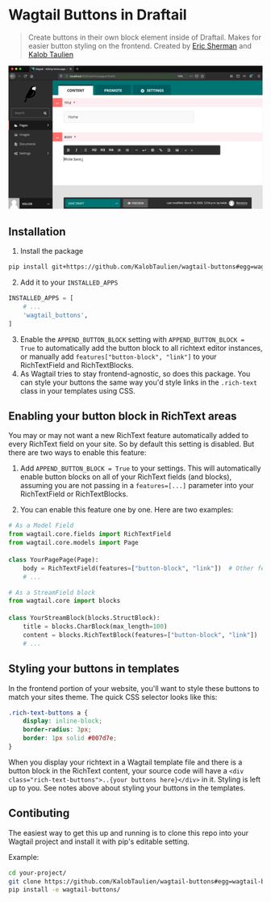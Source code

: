 # Wagtail Buttons in Draftail
> Create buttons in their own block element inside of Draftail. Makes for easier button styling on the frontend. Created by [Eric Sherman](https://github.com/easherma) and [Kalob Taulien](https://github.com/kalobtaulien)

![](docs/demo.gif)


## Installation
1. Install the package
```bash
pip install git+https://github.com/KalobTaulien/wagtail-buttons#egg=wagtail-buttons
```
2. Add it to your `INSTALLED_APPS`
```python
INSTALLED_APPS = [
    # ...
    'wagtail_buttons',
]
```
3. Enable the `APPEND_BUTTON_BLOCK` setting with `APPEND_BUTTON_BLOCK = True` to automatically add the button block to all richtext editor instances, or manually add `features["button-block", "link"]` to your RichTextField and RichTextBlocks.
4. As Wagtail tries to stay frontend-agnostic, so does this package. You can style your buttons the same way you'd style links in the `.rich-text` class in your templates using CSS.

## Enabling your button block in RichText areas
You may or may not want a new RichText feature automatically added to every RichText field on your site. So by default this setting is disabled. But there are two ways to enable this feature:

1. Add `APPEND_BUTTON_BLOCK = True` to your settings. This will automatically enable button blocks on all of your RichText fields (and blocks), assuming you are not passing in a `features=[...]` parameter into your RichTextField or RichTextBlocks.

2. You can enable this feature one by one. Here are two examples:
```python
# As a Model Field
from wagtail.core.fields import RichTextField
from wagtail.core.models import Page

class YourPagePage(Page):
    body = RichTextField(features=["button-block", "link"])  # Other features can be enabled at the same time in this list.
    # ...
```

```python
# As a StreamField block
from wagtail.core import blocks

class YourStreamBlock(blocks.StructBlock):
    title = blocks.CharBlock(max_length=100)
    content = blocks.RichTextBlock(features=["button-block", "link"])
    # ...
```

## Styling your buttons in templates
In the frontend portion of your website, you'll want to style these buttons to match your sites theme. The quick CSS selector looks like this:

```css
.rich-text-buttons a {
    display: inline-block;
    border-radius: 3px;
    border: 1px solid #007d7e;
}
```

When you display your richtext in a Wagtail template file and there is a button block in the RichText content, your source code will have a `<div class="rich-text-buttons">..{your buttons here}</div>` in it. Styling is left up to you. See notes above about styling your buttons in the templates.

## Contibuting
The easiest way to get this up and running is to clone this repo into your Wagtail project and install it with pip's editable setting.

Example:
```bash
cd your-project/
git clone https://github.com/KalobTaulien/wagtail-buttons#egg=wagtail-buttons
pip install -e wagtail-buttons/
```
